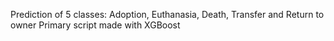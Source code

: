 Prediction of 5 classes: Adoption, Euthanasia, Death, Transfer and Return to owner
Primary script made with XGBoost
